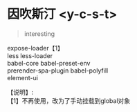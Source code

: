 # 因吹斯汀 \<y-c-s-t\>

> interesting


expose-loader【1】   
less less-loader   
babel-core babel-preset-env   
prerender-spa-plugin  babel-polyfill  
element-ui    
  
【说明】:  
【1】不再使用，改为了手动挂载到global对象
